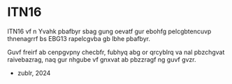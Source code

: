 # ITN16

ITN16 vf n Yvahk pbafbyr sbag gung oevatf gur ebohfg pelcgbtencuvp 
thnenagrrf bs EBG13 rapelcgvba gb lbhe pbafbyr. 

Guvf freirf ab cenpgvpny checbfr, fubhyq abg or qrcyblrq va nal 
pbzchgvat raivebazrag, naq gur nhgube vf gnxvat ab pbzzragf ng guvf gvzr.

- zublr, 2024

